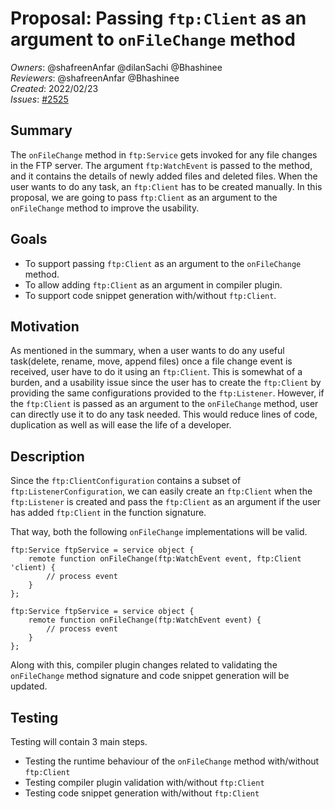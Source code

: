 # Proposal: Passing `ftp:Client` as an argument to `onFileChange` method

_Owners_: @shafreenAnfar @dilanSachi @Bhashinee     
_Reviewers_: @shafreenAnfar @Bhashinee  
_Created_: 2022/02/23  
_Issues_: [#2525](https://github.com/ballerina-platform/ballerina-standard-library/issues/2525)

## Summary
The `onFileChange` method in `ftp:Service` gets invoked for any file changes in the FTP server.
The argument `ftp:WatchEvent` is passed to the method, and it contains the details of newly added files and deleted files.
When the user wants to do any task, an `ftp:Client` has to be created manually. In this proposal, we are going to 
pass `ftp:Client` as an argument to the `onFileChange` method to improve the usability.

## Goals
- To support passing `ftp:Client` as an argument to the `onFileChange` method.
- To allow adding `ftp:Client` as an argument in compiler plugin.
- To support code snippet generation with/without `ftp:Client`.

## Motivation
As mentioned in the summary, when a user wants to do any useful task(delete, rename, move, append files) once a file 
change event is received, user have to do it using an `ftp:Client`. This is somewhat of a burden, and a usability issue 
since the user has to create the `ftp:Client` by providing the same configurations provided to the `ftp:Listener`.
However, if the `ftp:Client` is passed as an argument to the `onFileChange` method, user can directly use it to do any
task needed. This would reduce lines of code, duplication as well as will ease the life of a developer.

## Description
Since the `ftp:ClientConfiguration` contains a subset of `ftp:ListenerConfiguration`, we can easily create an `ftp:Client`
when the `ftp:Listener` is created and pass the `ftp:Client` as an argument if the user has added `ftp:Client` in the
function signature.

That way, both the following `onFileChange` implementations will be valid.
```ballerina
ftp:Service ftpService = service object {
    remote function onFileChange(ftp:WatchEvent event, ftp:Client 'client) {
        // process event
    }
};
```
```ballerina
ftp:Service ftpService = service object {
    remote function onFileChange(ftp:WatchEvent event) {
        // process event
    }
};
```

Along with this, compiler plugin changes related to validating the `onFileChange` method signature and code snippet 
generation will be updated.
## Testing
Testing will contain 3 main steps.
- Testing the runtime behaviour of the `onFileChange` method with/without `ftp:Client`
- Testing compiler plugin validation with/without `ftp:Client`
- Testing code snippet generation with/without `ftp:Client`
